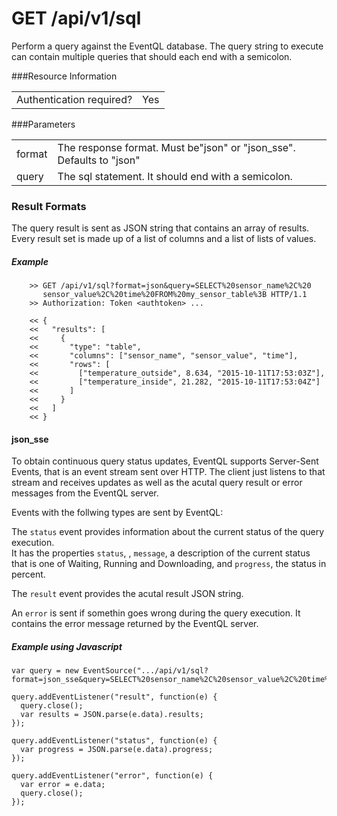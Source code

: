 GET /api/v1/sql
=======================

Perform a query against the EventQL database. The query string to execute can contain multiple
queries that should each end with a semicolon.


###Resource Information
<table class='http_api'>
  <tr>
    <td>Authentication required?</td>
    <td>Yes</td>
  </tr>
</table>

###Parameters
<table class='http_api'>
  <tr>
    <td>format</td>
    <td>The response format. Must be"json" or "json_sse". Defaults to "json"</td>
  </tr>
  <tr>
    <td>query</td>
    <td>The sql statement. It should end with a semicolon.</td>
  </tr>
</table>

### Result Formats
The query result is sent as JSON string that contains an array of results. 
Every result set is made up of a list of columns and a list of lists of values.


##### Example

        >> GET /api/v1/sql?format=json&query=SELECT%20sensor_name%2C%20
           sensor_value%2C%20time%20FROM%20my_sensor_table%3B HTTP/1.1
        >> Authorization: Token <authtoken> ...

        << {
        <<   "results": [
        <<     {
        <<       "type": "table",
        <<       "columns": ["sensor_name", "sensor_value", "time"],
        <<       "rows": [
        <<         ["temperature_outside", 8.634, "2015-10-11T17:53:03Z"],
        <<         ["temperature_inside", 21.282, "2015-10-11T17:53:04Z"]
        <<       ]
        <<     }
        <<   ]
        << }

#### json_sse
To obtain continuous query status updates, EventQL supports Server-Sent Events, that is an event stream sent over HTTP.
The client just listens to that stream and receives updates as well as the acutal query result or error messages from the EventQL server.

Events with the follwing types are sent by EventQL:

The `status` event provides information about the current status of the query execution. <br>
It has the properties `status`, , `message`, a description of the current status that is one of Waiting, Running and Downloading, and `progress`, the status in percent.

The `result` event provides the acutal result JSON string.

An `error` is sent if somethin goes wrong during the query execution. It contains the error message returned by the EventQL server.

##### Example using Javascript

    var query = new EventSource(".../api/v1/sql?format=json_sse&query=SELECT%20sensor_name%2C%20sensor_value%2C%20time%20FROM%20my_sensor_table%3B");

    query.addEventListener("result", function(e) {
      query.close();
      var results = JSON.parse(e.data).results;
    });

    query.addEventListener("status", function(e) {
      var progress = JSON.parse(e.data).progress;
    });

    query.addEventListener("error", function(e) {
      var error = e.data;
      query.close();
    });
    
